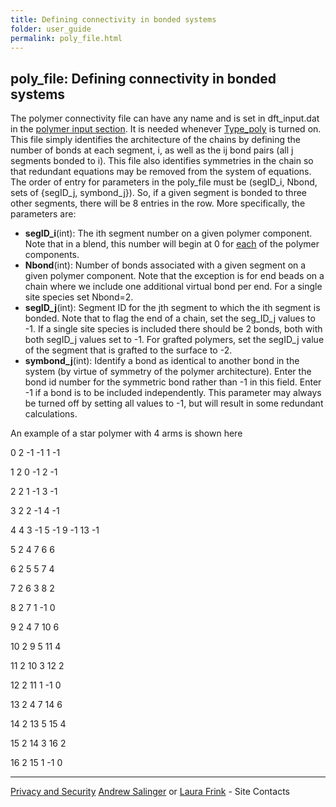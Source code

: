 ```yaml
---
title: Defining connectivity in bonded systems
folder: user_guide
permalink: poly_file.html
---
```


## poly_file: Defining connectivity in bonded systems

The polymer connectivity file can have any name and is set in dft_input.dat in the [polymer input section](UG_sect7.html). It is needed whenever [Type_poly](UG_sect3.html) is turned on. This file simply identifies the architecture of the chains by defining the number of bonds at each segment, i, as well as the ij bond pairs (all j segments bonded to i). This file also identifies symmetries in the chain so that redundant equations may be removed from the system of equations. The order of entry for parameters in the poly_file must be (segID_i, Nbond, sets of {segID_j, symbond_j}). So, if a given segment is bonded to three other segments, there will be 8 entries in the row. More specifically, the parameters are:

*   **segID_i**(int): The ith segment number on a given polymer component. Note that in a blend, this number will begin at 0 for <u>each</u> of the polymer components.
*   **Nbond**(int): Number of bonds associated with a given segment on a given polymer component. Note that the exception is for end beads on a chain where we include one additional virtual bond per end. For a single site species set Nbond=2.
*   **segID_j**(int): Segment ID for the jth segment to which the ith segment is bonded. Note that to flag the end of a chain, set the seg_ID_j values to -1\. If a single site species is included there should be 2 bonds, both with both segID_j values set to -1\. For grafted polymers, set the segID_j value of the segment that is grafted to the surface to -2.
*   **symbond_j**(int): Identify a bond as identical to another bond in the system (by virtue of symmetry of the polymer architecture). Enter the bond id number for the symmetric bond rather than -1 in this field. Enter -1 if a bond is to be included independently. This parameter may always be turned off by setting all values to -1, but will result in some redundant calculations.

An example of a star polymer with 4 arms is shown here

0 2 -1 -1 1 -1

1 2 0 -1 2 -1

2 2 1 -1 3 -1

3 2 2 -1 4 -1

4 4 3 -1 5 -1 9 -1 13 -1

5 2 4 7 6 6

6 2 5 5 7 4

7 2 6 3 8 2

8 2 7 1 -1 0

9 2 4 7 10 6

10 2 9 5 11 4

11 2 10 3 12 2

12 2 11 1 -1 0

13 2 4 7 14 6

14 2 13 5 15 4

15 2 14 3 16 2

16 2 15 1 -1 0

***

[Privacy and Security](http://www.sandia.gov/general/privacy-security/index.html)
[Andrew Salinger](mailto:agsalin@sandia.gov) or [Laura Frink](mailto:ljfrink@colderinsights.com) - Site Contacts 